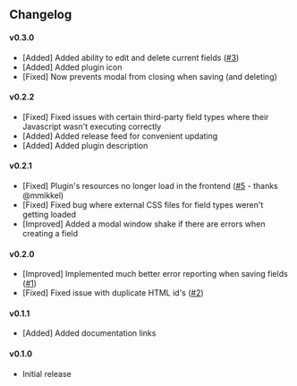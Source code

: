 ## Changelog

#### v0.3.0
- [Added] Added ability to edit and delete current fields ([\#3](https://github.com/benjamminf/craft-quick-field/issues/3))
- [Added] Added plugin icon
- [Fixed] Now prevents modal from closing when saving (and deleting)

#### v0.2.2
- [Fixed] Fixed issues with certain third-party field types where their Javascript wasn't executing correctly
- [Added] Added release feed for convenient updating
- [Added] Added plugin description

#### v0.2.1
- [Fixed] Plugin's resources no longer load in the frontend ([\#5](https://github.com/benjamminf/craft-quick-field/pull/5) - thanks @mmikkel)
- [Fixed] Fixed bug where external CSS files for field types weren't getting loaded
- [Improved] Added a modal window shake if there are errors when creating a field

#### v0.2.0
- [Improved] Implemented much better error reporting when saving fields ([\#1](https://github.com/benjamminf/craft-quick-field/issues/1))
- [Fixed] Fixed issue with duplicate HTML id's ([\#2](https://github.com/benjamminf/craft-quick-field/issues/2))

#### v0.1.1
- [Added] Added documentation links

#### v0.1.0
- Initial release
